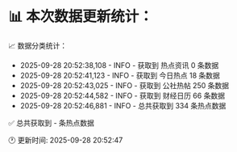📊 本次数据更新统计：
==========================

📈 数据分类统计：
- 2025-09-28 20:52:38,108 - INFO - 获取到 热点资讯 0 条数据
- 2025-09-28 20:52:41,123 - INFO - 获取到 今日热点 18 条数据
- 2025-09-28 20:52:43,025 - INFO - 获取到 公社热帖 250 条数据
- 2025-09-28 20:52:44,582 - INFO - 获取到 财经日历 66 条数据
- 2025-09-28 20:52:46,881 - INFO - 总共获取到 334 条热点数据

✅ 总共获取到 - 条热点数据

🕐 更新时间: 2025-09-28 20:52:47
